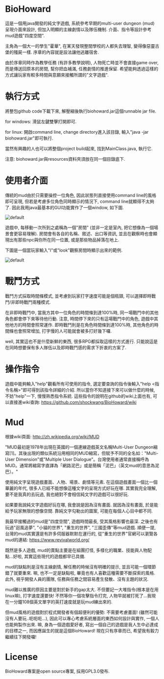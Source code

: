 # BioHoward
這是一個用java開發的純文字遊戲, 系統參考早期的multi-user dungeon (mud) 呈現介面來設計, 但加入明顯的主線劇情以及隊伍機制. 介面、指令等設計參考mud遊戲"四度空間".

主角為一個大一的學生"霍華", 在某天發現整間學校的人都失去理智, 變得像惡靈古堡的殭屍一樣. 序章的內容就是設法讓他逃離宿舍. 

由於序章同時作為教學任務 (有許多教學說明), 人物死亡時並不會直接game over, 而是傳送回原本的房間, 幫你把血補滿, 任務劇情的推進保留. 希望能夠透過這樣的方式讓玩家有較多時間與意願來接觸所謂的"文字遊戲".

# 執行方式
將整包github code下載下來, 解壓縮後執行biohoward.jar這個runnable jar file. 

for windows: 滑鼠左鍵雙擊打開即可.

for linux: 開啟command line, change directory進入該目錄, 輸入"java -jar biohoward.jar"即可執行.

當然有興趣的人也可以將整個project build起來, 找到MainClass.java, 執行它.

注意: biohoward.jar與resources資料夾須放在同一個目錄底下.

# 使用者介面
傳統的mud由於只需要操控一位角色, 因此狀態列直接使用command line的風格即可呈現, 但若是考慮多位角色同時顯示的情況下, command line就顯得不太夠了. 因此我用java最基本的GUI功能實作了一個window, 如下圖.

![default](https://cloud.githubusercontent.com/assets/8130848/7352367/a7f0dd8c-ed3d-11e4-8770-5f870f872887.png)

遊戲中, 每移動一次所到之處稱為一個"房間" (並非一定是室內, 把它想像為一個場景會更容易理解). 房間會有各自的名稱、敘述、出口等資訊, 並且在觀察時也會顯現出有那些npc與你所在同一位置, 或是那些物品掉落在地上.

下圖是一個當玩家輸入"l"或"look"觀察房間時顯示出來的範例.

![default](https://cloud.githubusercontent.com/assets/8130848/7371768/7d050e46-edf5-11e4-9f39-5757c392be12.png)

# 戰鬥方式
戰鬥方式採取時間條模式, 並考慮到玩家打字速度可能是個瓶頸, 可以選擇即時戰鬥/非即時戰鬥兩種模式.

在非即時戰鬥中, 當我方其中一位角色的時間條到達100%時, 同一場戰鬥中的其他角色都會停下來等待他行動. 注意, 時間停下來的只有這場戰鬥中的角色, 遊戲中其他地方的時間會照常運作. 即時戰鬥則是在角色時間條到達100%時, 其他角色的時間條也會照常增加, 打字慢的人可能就會被多打好幾下囉.

well, 其實這也不是什麼新鮮的東西, 很多RPG都採取這樣的方式進行. 只能說這是在同時想要保有多人隊伍以及即時戰鬥感的需求下折衷的方案了.

# 操作指令
遊戲中能夠輸入"help"觀看所有可使用的指令, 選定要查詢的指令後輸入"help <指令名稱>"即可得到該指令詳細的介紹. 所以當你不知道接下來可以做什麼的時候, 不妨"help"一下, 慢慢熟悉指令系統. 這些指令的說明在github的wiki上面也有, 可以直接進wiki查詢: https://github.com/shockwang/BioHoward/wiki

# Mud
根據wiki頁面: http://zh.wikipedia.org/wiki/MUD

"MUD最初是1978年出現在英國的一個連線遊戲英文名稱Multi-User Dungeon縮寫[1]。其後出現的類似系統沿用相同的MUD縮寫，但賦予不同的全名如："Multi-User Dimension"或"Multiple User Dialogue"。台灣使用者通常直接稱呼為MUD。通常將縮寫字直譯為「網路泥巴」或是簡稱「泥巴」（英文mud的意思為泥巴）。"

使用純文字呈現遊戲畫面、人物、場景、劇情等元素. 在這個遊戲畫面一個比一個華麗的年代, 很多人已經不能想像這種文字的呈現方式好玩在哪. 其實我完全理解, 要不是我真的去玩過, 我也絕對不會相信純文字的遊戲可以很好玩.

如果要我說純文字遊戲好玩在哪, 我會說是因為沒有畫面. 就因為沒有畫面, 於是能給予玩家無限的想像空間. 靠純文字勾勒出的圖案, 可能在每個人心目中都不同.

我最早接觸過的mud是"四度空間", 遊戲時間最長, 受其風格影響也最深. 之後也有玩過"迴風追夢", "小貓的世界", "重生的世界", "三國歪傳"等mud遊戲. 順便一提, 台灣的mud其實還是有許多伺服器默默在運行的, 從"重生的世界"官網可以瀏覽各mud的連結: https://www.revivalworld.org/

既然是多人遊戲, mud的賣點主要是在組團打怪, 多樣化的職業、技能與人物配點...好啦, 其實這些現代的遊戲都早已具備. 

mud的缺點則是沒有主線劇情, 解任務的時候沒有明確的提示, 並且可能一個環節錯了就要重來. 嘛, 也不一定是缺點啦, 畢竟也有人喜歡這種需要不斷探索的風格. 此外, 視乎開發人員的團隊, 任務與任務之間容易產生發散、沒有主題的狀況. 

mud難以推廣的原因主要是對於新手的gap太大. 不但要記一大堆指令(根本是在用linux嘛), 打字速度還要快! 不然等你一個攻擊指令打完, 人物早就被打死了...我現在一分鐘108個英文單字的英打速度就是玩mud練出來的.

但mud風格的遊戲對於程式開發者有個超便利的優勢: 不需要考慮畫面! (雖然可能沒有人要玩..呃呃呃...), 因此可以專心考慮系統層面的東西如何設計與實作, 一個人也能夠製作出來. 嘛, 身為一個遊戲愛好者, 寫出一個自己的遊戲是我人生中必達成的目標之一, 而因應誕生的就是這個BioHoward! 現在只有序章而已, 希望我有毅力繼續往下開發囉!

# License
BioHoward專案是open source專案, 採用GPL3.0發布.
